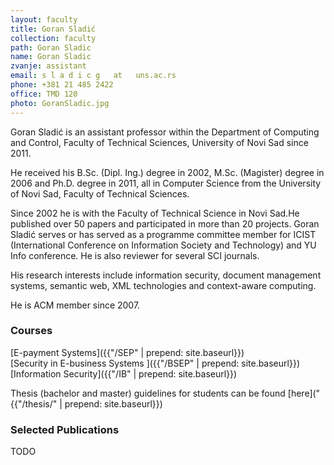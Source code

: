 ```yaml
---
layout: faculty
title: Goran Sladić
collection: faculty
path: Goran Sladic
name: Goran Sladic
zvanje: assistant
email: s l a d i c g   at   uns.ac.rs
phone: +381 21 485 2422
office: TMD 120
photo: GoranSladic.jpg
---
```


Goran Sladić is an assistant professor within the Department of Computing and Control, Faculty of Technical Sciences, University of Novi Sad since 2011.

He received his B.Sc. (Dipl. Ing.) degree in 2002, M.Sc. (Magister) degree in 2006 and Ph.D. degree in 2011, all in Computer Science from the University of Novi Sad, Faculty of Technical Sciences.

Since 2002 he is with the Faculty of Technical Science in Novi Sad.He published over 50 papers and participated in more than 20 projects. Goran Sladić serves or has served as a programme committee member for ICIST (International Conference on Information Society and Technology) and YU Info conference. He is also reviewer for several SCI journals.

His research interests include information security, document management systems, semantic web, XML technologies and context-aware computing.

He is ACM member since 2007.

### Courses

[E-payment Systems]({{"/SEP" | prepend: site.baseurl}})   
[Security in E-business Systems ]({{"/BSEP" | prepend: site.baseurl}})   
[Information Security]({{"/IB" | prepend: site.baseurl}})   

Thesis (bachelor and master) guidelines for students can be found [here]("{{"/thesis/" | prepend: site.baseurl}})

### Selected Publications

TODO

